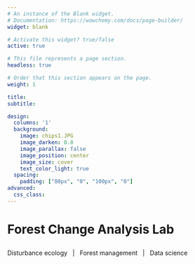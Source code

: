 ```yaml
---
# An instance of the Blank widget.
# Documentation: https://wowchemy.com/docs/page-builder/
widget: blank

# Activate this widget? true/false
active: true

# This file represents a page section.
headless: true

# Order that this section appears on the page.
weight: 1

title:
subtitle:

design:
  columns: '1'
  background:
    image: chips1.JPG
    image_darken: 0.8
    image_parallax: false
    image_position: center
    image_size: cover
    text_color_light: true
  spacing:
    padding: ["80px", "0", "100px", "0"]
advanced:
  css_class:
---
```


# **<p>Forest Change Analysis Lab</p>**
<p>Disturbance ecology &nbsp; | &nbsp; Forest management &nbsp; | &nbsp; Data science</p>
